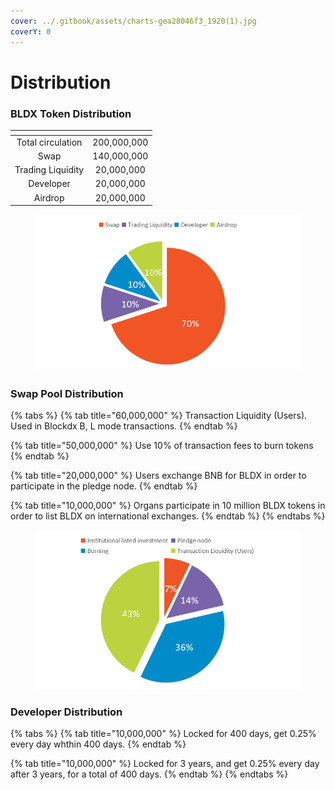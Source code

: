 ```yaml
---
cover: ../.gitbook/assets/charts-gea28046f3_1920(1).jpg
coverY: 0
---
```


# Distribution

### BLDX Token Distribution

<table data-view="cards"><thead><tr><th align="center"></th><th align="center"></th></tr></thead><tbody><tr><td align="center">Total circulation</td><td align="center">200,000,000</td></tr><tr><td align="center">Swap</td><td align="center">140,000,000</td></tr><tr><td align="center">Trading Liquidity</td><td align="center">20,000,000</td></tr><tr><td align="center">Developer</td><td align="center">20,000,000</td></tr><tr><td align="center">Airdrop</td><td align="center">20,000,000</td></tr></tbody></table>

<figure><img src="../.gitbook/assets/代币分布.png" alt=""><figcaption></figcaption></figure>

### Swap Pool Distribution

{% tabs %}
{% tab title="60,000,000" %}
Transaction Liquidity (Users). Used in Blockdx B, L mode transactions.
{% endtab %}

{% tab title="50,000,000" %}
Use 10% of transaction fees to burn tokens
{% endtab %}

{% tab title="20,000,000" %}
Users exchange BNB for BLDX in order to participate in the pledge node.
{% endtab %}

{% tab title="10,000,000" %}
Organs participate in 10 million BLDX tokens in order to list BLDX on international exchanges.
{% endtab %}
{% endtabs %}

<figure><img src="../.gitbook/assets/스왑분배.png" alt=""><figcaption></figcaption></figure>

### Developer Distribution

{% tabs %}
{% tab title="10,000,000" %}
Locked for 400 days, get 0.25% every day whthin 400 days.
{% endtab %}

{% tab title="10,000,000" %}
Locked for 3 years, and get 0.25% every day after 3 years, for a total of 400 days.
{% endtab %}
{% endtabs %}
